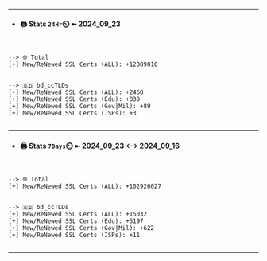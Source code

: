 

---
- #### 🖨️ **Stats** `24Hr`⏲️ ➼ 2024_09_23
```console


--> 🌐 Total
[+] New/ReNewed SSL Certs (ALL): +12089010


--> 🇧🇩 bd_ccTLDs
[+] New/ReNewed SSL Certs (ALL): +2468
[+] New/ReNewed SSL Certs (Edu): +839
[+] New/ReNewed SSL Certs (Gov|Mil): +89
[+] New/ReNewed SSL Certs (ISPs): +3


```

---
- #### 🖨️ **Stats** `7Days`⏲️ ➼ 2024_09_23 <--> 2024_09_16
```console


--> 🌐 Total
[+] New/ReNewed SSL Certs (ALL): +102926027


--> 🇧🇩 bd_ccTLDs
[+] New/ReNewed SSL Certs (ALL): +15032
[+] New/ReNewed SSL Certs (Edu): +5197
[+] New/ReNewed SSL Certs (Gov|Mil): +622
[+] New/ReNewed SSL Certs (ISPs): +11


```

---

